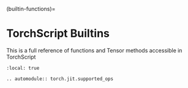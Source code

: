 (builtin-functions)=

# TorchScript Builtins

This is a full reference of functions and Tensor methods accessible in TorchScript

```{contents}
:local: true
```

```{eval-rst}
.. automodule:: torch.jit.supported_ops
```
